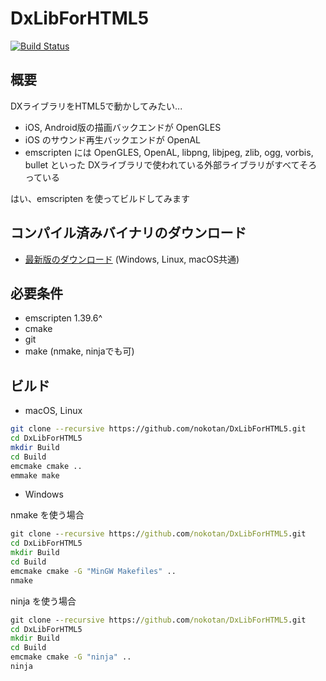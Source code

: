 # DxLibForHTML5

[![Build Status](https://travis-ci.org/nokotan/DxLibForHTML5.svg?branch=master)](https://travis-ci.org/nokotan/DxLibForHTML5)

## 概要

DXライブラリをHTML5で動かしてみたい...

- iOS, Android版の描画バックエンドが OpenGLES
- iOS のサウンド再生バックエンドが OpenAL
- emscripten には OpenGLES, OpenAL, libpng, libjpeg, zlib, ogg, vorbis, bullet といった DXライブラリで使われている外部ライブラリがすべてそろっている

はい、emscripten を使ってビルドしてみます

## コンパイル済みバイナリのダウンロード

- [最新版のダウンロード](https://github.com/nokotan/DxLibForHTML5/releases/latest) (Windows, Linux, macOS共通)

## 必要条件

- emscripten 1.39.6^
- cmake
- git
- make (nmake, ninjaでも可)

## ビルド

- macOS, Linux

```bash
git clone --recursive https://github.com/nokotan/DxLibForHTML5.git
cd DxLibForHTML5
mkdir Build
cd Build
emcmake cmake ..
emmake make
```

- Windows

nmake を使う場合

```bat
git clone --recursive https://github.com/nokotan/DxLibForHTML5.git
cd DxLibForHTML5
mkdir Build
cd Build
emcmake cmake -G "MinGW Makefiles" ..
nmake
```

ninja を使う場合

```bat
git clone --recursive https://github.com/nokotan/DxLibForHTML5.git
cd DxLibForHTML5
mkdir Build
cd Build
emcmake cmake -G "ninja" ..
ninja
```
